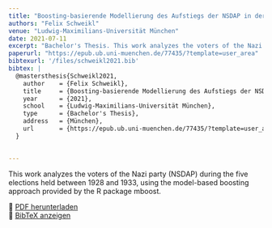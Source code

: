 ```yaml
---
title: "Boosting-basierende Modellierung des Aufstiegs der NSDAP in der Weimarer Republik unter besonderer Berücksichtigung von Interaktionen"
authors: "Felix Schweikl"
venue: "Ludwig-Maximilians-Universität München"
date: 2021-07-11
excerpt: "Bachelor's Thesis. This work analyzes the voters of the Nazi party (NSDAP) during the five elections held between 1928 and 1933, using the model-based boosting approach provided by the R package mboost. [German]"
paperurl: "https://epub.ub.uni-muenchen.de/77435/?template=user_area"
bibtexurl: '/files/schweikl2021.bib'
bibtex: |
  @mastersthesis{Schweikl2021,
    author    = {Felix Schweikl},
    title     = {Boosting-basierende Modellierung des Aufstiegs der NSDAP in der Weimarer Republik unter besonderer Berücksichtigung von Interaktionen},
    year      = {2021},
    school    = {Ludwig-Maximilians-Universität München},
    type      = {Bachelor's Thesis},
    address   = {München},
    url       = {https://epub.ub.uni-muenchen.de/77435/?template=user_area}
  }

    
---
```


This work analyzes the voters of the Nazi party (NSDAP) during the five elections held between 1928 and 1933, using the model-based boosting approach provided by the R package mboost. 
 
📄 [PDF herunterladen](https://epub.ub.uni-muenchen.de/77435/?template=user_area)  
📜 [BibTeX anzeigen](/files/schweikl2021.bib)